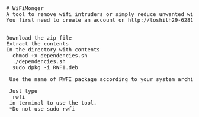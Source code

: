 <pre># WiFiMonger
A tool to remove wifi intruders or simply reduce unwanted wifi traffic.
You first need to create an account on http://toshith29-62810.portmap.host:62810/


Download the zip file
Extract the contents
In the directory with contents
  chmod +x dependencies.sh
  ./dependencies.sh
  sudo dpkg -i RWFI.deb
 
 Use the name of RWFI package according to your system architecture.
 
 Just type 
  rwfi
 in terminal to use the tool.
 *Do not use sudo rwfi
</pre>
